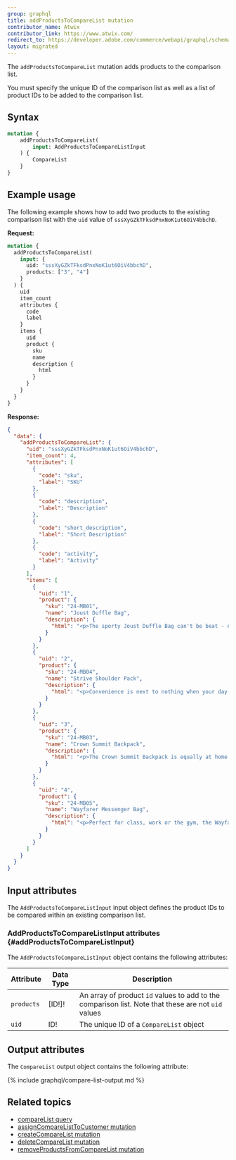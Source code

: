```yaml
---
group: graphql
title: addProductsToCompareList mutation
contributor_name: Atwix
contributor_link: https://www.atwix.com/
redirect_to: https://developer.adobe.com/commerce/webapi/graphql/schema/products/mutations/add-products-to-compare-list/
layout: migrated
---
```


The `addProductsToCompareList` mutation adds products to the comparison list.

You must specify the unique ID of the comparison list as well as a list of product IDs to be added to the comparison list.

## Syntax

```graphql
mutation {
    addProductsToCompareList(
        input: AddProductsToCompareListInput
    ) {
        CompareList
    }
}
```

## Example usage

The following example shows how to add two products to the existing comparison list with the `uid` value of `sssXyGZkTFksdPnxNoK1ut6OiV4bbchD`.

**Request:**

```graphql
mutation {
  addProductsToCompareList(
    input: {
      uid: "sssXyGZkTFksdPnxNoK1ut6OiV4bbchD",
      products: ["3", "4"]
    }
  ) {
    uid
    item_count
    attributes {
      code
      label
    }
    items {
      uid
      product {
        sku
        name
        description {
          html
        }
      }
    }
  }
}
```

**Response:**

```json
{
  "data": {
    "addProductsToCompareList": {
      "uid": "sssXyGZkTFksdPnxNoK1ut6OiV4bbchD",
      "item_count": 4,
      "attributes": [
        {
          "code": "sku",
          "label": "SKU"
        },
        {
          "code": "description",
          "label": "Description"
        },
        {
          "code": "short_description",
          "label": "Short Description"
        },
        {
          "code": "activity",
          "label": "Activity"
        }
      ],
      "items": [
        {
          "uid": "1",
          "product": {
            "sku": "24-MB01",
            "name": "Joust Duffle Bag",
            "description": {
              "html": "<p>The sporty Joust Duffle Bag can't be beat - not in the gym, not on the luggage carousel, not anywhere. Big enough to haul a basketball or soccer ball and some sneakers with plenty of room to spare, it's ideal for athletes with places to go.<p>\n<ul>\n<li>Dual top handles.</li>\n<li>Adjustable shoulder strap.</li>\n<li>Full-length zipper.</li>\n<li>L 29\" x W 13\" x H 11\".</li>\n</ul>"
            }
          }
        },
        {
          "uid": "2",
          "product": {
            "sku": "24-MB04",
            "name": "Strive Shoulder Pack",
            "description": {
              "html": "<p>Convenience is next to nothing when your day is crammed with action. So whether you're heading to class, gym, or the unbeaten path, make sure you've got your Strive Shoulder Pack stuffed with all your essentials, and extras as well.</p>\n<ul>\n<li>Zippered main compartment.</li>\n<li>Front zippered pocket.</li>\n<li>Side mesh pocket.</li>\n<li>Cell phone pocket on strap.</li>\n<li>Adjustable shoulder strap and top carry handle.</li>\n</ul>"
            }
          }
        },
        {
          "uid": "3",
          "product": {
            "sku": "24-MB03",
            "name": "Crown Summit Backpack",
            "description": {
              "html": "<p>The Crown Summit Backpack is equally at home in a gym locker, study cube or a pup tent, so be sure yours is packed with books, a bag lunch, water bottles, yoga block, laptop, or whatever else you want in hand. Rugged enough for day hikes and camping trips, it has two large zippered compartments and padded, adjustable shoulder straps.</p>\n<ul>\n<li>Top handle.</li>\n<li>Grommet holes.</li>\n<li>Two-way zippers.</li>\n<li>H 20\" x W 14\" x D 12\".</li>\n<li>Weight: 2 lbs, 8 oz. Volume: 29 L.</li>\n<ul>"
            }
          }
        },
        {
          "uid": "4",
          "product": {
            "sku": "24-MB05",
            "name": "Wayfarer Messenger Bag",
            "description": {
              "html": "<p>Perfect for class, work or the gym, the Wayfarer Messenger Bag is packed with pockets. The dual-buckle flap closure reveals an organizational panel, and the roomy main compartment has spaces for your laptop and a change of clothes. An adjustable shoulder strap and easy-grip handle promise easy carrying.</p>\n<ul>\n<li>Multiple internal zip pockets.</li>\n<li>Made of durable nylon.</li>\n</ul>"
            }
          }
        }
      ]
    }
  }
}
```

## Input attributes

The `AddProductsToCompareListInput` input object defines the product IDs to be compared within an existing comparison list.

### AddProductsToCompareListInput attributes {#addProductsToCompareListInput}

The `AddProductsToCompareListInput` object contains the following attributes:

Attribute |  Data Type | Description
--- | --- | ---
`products` | [ID!]! | An array of product `id` values to add to the comparison list. Note that these are not `uid` values
`uid` | ID! | The unique ID of a `CompareList` object

## Output attributes

The `CompareList` output object contains the following attribute:

{% include graphql/compare-list-output.md %}

## Related topics

*  [compareList query]({{page.baseurl}}/graphql/queries/compare-list.html)
*  [assignCompareListToCustomer mutation]({{page.baseurl}}/graphql/mutations/assign-compare-list-to-customer.html)
*  [createCompareList mutation]({{page.baseurl}}/graphql/mutations/create-compare-list.html)
*  [deleteCompareList mutation]({{page.baseurl}}/graphql/mutations/delete-compare-list.html)
*  [removeProductsFromCompareList mutation]({{page.baseurl}}/graphql/mutations/remove-products-from-compare-list.html)
